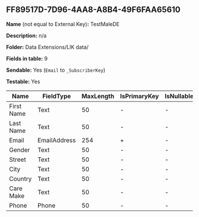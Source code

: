 ## FF89517D-7D96-4AA8-A8B4-49F6FAA65610

**Name** (not equal to External Key)**:** TestMaleDE

**Description:** n/a

**Folder:** Data Extensions/LIK data/

**Fields in table:** 9

**Sendable:** Yes (`Email` to `_SubscriberKey`)

**Testable:** Yes

| Name | FieldType | MaxLength | IsPrimaryKey | IsNullable | DefaultValue |
| --- | --- | --- | --- | --- | --- |
| First Name | Text | 50 | - | - |  |
| Last Name | Text | 50 | - | - |  |
| Email | EmailAddress | 254 | + | - |  |
| Gender | Text | 50 | - | - |  |
| Street | Text | 50 | - | - |  |
| City | Text | 50 | - | - |  |
| Country | Text | 50 | - | - |  |
| Care Make | Text | 50 | - | - |  |
| Phone | Phone | 50 | - | - |  |

